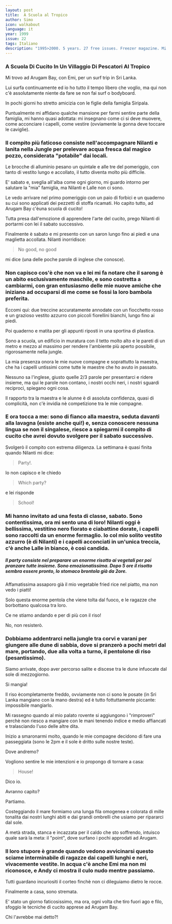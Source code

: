 ```yaml
---
layout: post
title:  A Scuola al Tropico
author: Simo
icon: walkabout
language: it
year: 1999
issue: 22
tags: Italiano
description: "1995>2000. 5 years. 27 free issues. Freezer magazine. Mi trovo ad Arugam Bay, con Emi, per un surf trip in Sri Lanka. Lui surfa continuamente ed io ho tutto il tempo libero che voglio, ma qui non c'è assolutamente niente da fare se non fai surf o bodyboard. "
---
```


### A Scuola Di Cucito In Un Villaggio Di Pescatori Al Tropico

Mi trovo ad Arugam Bay, con Emi, per un surf trip in Sri Lanka.

Lui surfa continuamente ed io ho tutto il tempo libero che voglio, ma qui non c'è assolutamente niente da fare se non fai surf o bodyboard.

In pochi giorni ho stretto amicizia con le figlie della famiglia Siripala.

Puntualmente mi affidano qualche mansione per farmi sentire parte della famiglia, mi hanno quasi adottata: mi insegnano come ci si deve muovere, come acconciare i capelli, come vestire (ovviamente la gonna deve toccare le caviglie).

### Il compito più faticoso consiste nell'accompagnare Nilanti e Ianita nella Jungle per prelevare acqua fresca dal magico pozzo, considerata "potabile" dai locali.

Le brocche di alluminio pesano un quintale e alle tre del pomeriggio, con tanto di vestito lungo e accollato, il tutto diventa molto più difficile.

E' sabato e, sveglia all'alba come ogni giorno, mi guardo intorno per salutare la "mia" famiglia, ma Nilanti e Lalle non ci sono.

Le vedo arrivare nel primo pomeriggio con un paio di forbici e un quaderno su cui sono applicati dei pezzetti di stoffa ricamati. Ho capito tutto, ad Arugam Bay c'èuna scuola di cucito!

Tutta presa dall'emozione di apprendere l'arte del cucito, prego Nilanti di portarmi con lei il sabato successivo.

Finalmente è sabato e mi presento con un saron lungo fino ai piedi e una maglietta accollata.
Nilanti inorridisce:
>No good, no good

mi dice (una delle poche parole di inglese che conosce).

### Non capisco cos'è che non va e lei mi fa notare che il sarong è un abito esclusivamente maschile, e sono costretta a cambiarmi, con gran entusiasmo delle mie nuove amiche che iniziano ad occuparsi di me come se fossi la loro bambola preferita.

Eccomi qui: due treccine accuratamente annodate con un fiocchetto rosso e un grazioso vestito azzurro con piccoli fiorellini bianchi, lungo fino ai piedi.

Poi quaderno e matita per gli appunti riposti in una sportina di plastica.

Sono a scuola, un edificio in muratura con il tetto molto alto e le pareti di un metro e mezzo al massimo per rendere l'ambiente più aperto possibile, rigorosamente nella jungle.

La mia presenza onora le mie nuove compagne e soprattutto la maestra, che ha i capelli untissimi come tutte le maestre che ho avuto in passato.

Nessuno sa l'inglese, giusto quelle 2/3 parole per presentarci e ridere insieme, ma qui le parole non contano, i nostri occhi neri, i nostri sguardi reciproci, spiegano ogni cosa.

Il rapporto tra la maestra e le alunne è di assoluta confidenza, quasi di complicità, non c'è invidia nè competizione tra le mie compagne.

### E ora tocca a me: sono di fianco alla maestra, seduta davanti alla lavagna (esiste anche qui!) e, senza conoscere nessuna lingua se non il singalese, riesce a spiegarmi il compito di cucito che avrei dovuto svolgere per il sabato successivo.

Svolgerò il compito con estrema diligenza.
La settimana è quasi finita quando Nilanti mi dice:

>Party!.

Io non capisco e le chiedo

>Which party?

e lei risponde

>School!

### Mi hanno invitato ad una festa di classe, sabato. Sono contentissima, ora mi sento una di loro! Nilanti oggi è bellissima, vestitino nero fiorato e ciabattine dorate, i capelli sono raccolti da un enorme fermaglio. Io col mio solito vestito azzurro (è di Nilanti) e i capelli acconciati in un'unica treccia, c'è anche Lalle in bianco, è così candida.

##### Il party consiste nel preparare un enorme risotto ai vegetali per poi pranzare tutte insieme. Sono emozionatissima. Dopo 5 ore il risotto sembra essere pronto, lo stomaco brontola già da 2ore.

Affamatissima assaporo già il mio vegetable fried rice nel piatto, ma non vedo i piatti!

Solo questa enorme pentola che viene tolta dal fuoco, e le ragazze che borbottano qualcosa tra loro.

Ce ne stiamo andando e per di più con il riso!

No, non resisterò.

### Dobbiamo addentrarci nella jungle tra corvi e varani per giungere alle dune di sabbia, dove si pranzerò a pochi metri dal mare, portando, due alla volta a turno, il pentolone di riso (pesantissimo).

Siamo arrivate, dopo aver percorso salite e discese tra le dune infuocate dal sole di mezzogiorno.

Si mangia!

Il riso ècompletamente freddo, ovviamente non ci sono le posate (in Sri Lanka mangiano con la mano destra) ed è tutto fottuttamente piccante: impossibile mangiarlo.

Mi rassegno quando al mio palato rovente si aggiungono i "rimproveri" perchè non riesco a mangiare con le mani tenendo indice e medio affiancati e tralasciando l'uso delle altre dita.

Inizio a smaronarmi molto, quando le mie compagne decidono di fare una passeggiata (sono le 2pm e il sole è dritto sulle nostre teste).

Dove andremo?

Vogliono sentire le mie intenzioni e io propongo di tornare a casa:

> House!

Dico io.

Avranno capito?

Partiamo.

Costeggiando il mare formiamo una lunga fila omogenea e colorata di mille tonalita dai nostri lunghi abiti e dai grandi ombrelli che usiamo per ripararci dal sole.

A metà strada, stanca e incazzata per il caldo che sto soffrendo, intuisco quale sarà la meta: il "point", dove surfano i pochi approdati ad Arugam.

### Il loro stupore è grande quando vedono avvicinarsi questo sciame interminabile di ragazze dai capelli lunghi e neri, vivacemente vestite. In acqua c'è anche Emi ma non mi riconosce, e Andy ci mostra il culo nudo mentre passiamo.

Tutti guardano incuriositi il corteo finchè non ci dileguiamo dietro le rocce.

Finalmente a casa, sono stremata.

E' stato un giorno faticosissimo, ma ora, ogni volta che tiro fuori ago e filo, sfoggio le tecniche di cucito apprese ad Arugam Bay.

Chi l'avrebbe mai detto?!
